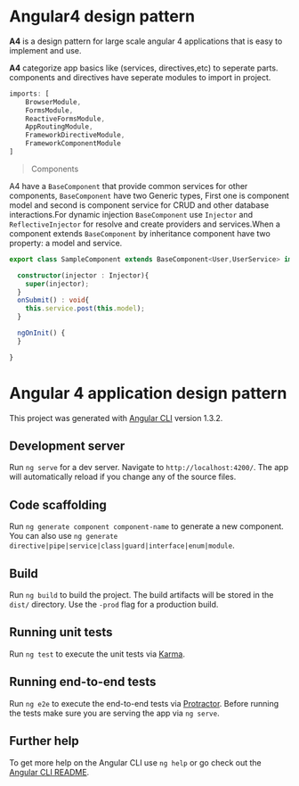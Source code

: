 
# Angular4 design pattern

**A4** is a design pattern for large scale angular 4 applications that is easy to implement and use.

**A4** categorize app basics like (services, directives,etc) to seperate parts. components and directives have seperate modules to import in project.

```typescript
imports: [
    BrowserModule,
    FormsModule,
    ReactiveFormsModule,
    AppRoutingModule,
    FrameworkDirectiveModule,
    FrameworkComponentModule
]
```


> Components

A4 have a `BaseComponent` that provide common services for other components, `BaseComponent` have two Generic types, First one is component model and second is component service for CRUD and other database interactions.For dynamic injection `BaseComponent` use `Injector` and `ReflectiveInjector` for resolve and create providers and services.When a component extends `BaseComponent` by inheritance component have two property: a model and service.

```typescript
export class SampleComponent extends BaseComponent<User,UserService> implements OnInit {

  constructor(injector : Injector){
    super(injector);
  }
  onSubmit() : void{
    this.service.post(this.model);
  }

  ngOnInit() {
  }

}
```


# Angular 4 application design pattern

This project was generated with [Angular CLI](https://github.com/angular/angular-cli) version 1.3.2.

## Development server

Run `ng serve` for a dev server. Navigate to `http://localhost:4200/`. The app will automatically reload if you change any of the source files.

## Code scaffolding

Run `ng generate component component-name` to generate a new component. You can also use `ng generate directive|pipe|service|class|guard|interface|enum|module`.

## Build

Run `ng build` to build the project. The build artifacts will be stored in the `dist/` directory. Use the `-prod` flag for a production build.

## Running unit tests

Run `ng test` to execute the unit tests via [Karma](https://karma-runner.github.io).

## Running end-to-end tests

Run `ng e2e` to execute the end-to-end tests via [Protractor](http://www.protractortest.org/).
Before running the tests make sure you are serving the app via `ng serve`.

## Further help

To get more help on the Angular CLI use `ng help` or go check out the [Angular CLI README](https://github.com/angular/angular-cli/blob/master/README.md).
